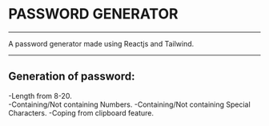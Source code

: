 # PASSWORD GENERATOR
---

A password generator made using Reactjs and Tailwind.

---

## Generation of password:

-Length from 8-20.    
-Containing/Not containing Numbers.
-Containing/Not containing Special Characters.
-Coping from clipboard feature.


